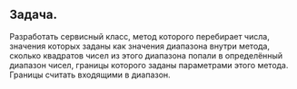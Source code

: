 ## Задача.
Разработать сервисный класс, метод которого перебирает числа, значения которых заданы как значения диапазона внутри метода, сколько квадратов чисел из этого диапазона попали в определённый диапазон чисел, границы которого заданы параметрами этого метода. Границы считать входящими в диапазон.

